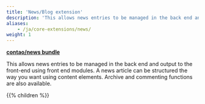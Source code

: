 ```yaml
---
title: 'News/Blog extension'
description: 'This allows news entries to be managed in the back end and output to the front end using front-end modules.'
aliases:
    - /ja/core-extensions/news/
weight: 1
---
```


**[contao/news bundle](https://packagist.org/packages/contao/news-bundle)**

This allows news entries to be managed in the back end and output to the front-end using front end modules. A news article can be structured the way you want using content elements. Archive and commenting functions are also available.

{{% children %}}
